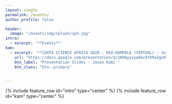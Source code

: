 ```yaml
---
layout: single
permalink: /events/
author_profile: false

header:
  image: "/assets/img/splash/sp5.jpg"
intro: 
  - excerpt: '**Events**'
kam:
  - excerpt: '**[DATA SCIENCE AFRICA 2020 : DSA-KAMPALA (VIRTUAL) - July 24th to 1st August](http://www.datascienceafrica.org/dsa2020kampala/schedule/)**'
    url: "https://docs.google.com/presentation/d/1KRQyyzya6kc8fXRaZgo9leJO6WkU8bqwVyozSUMBxLU/edit?usp=sharing"
    btn_label: "Presentation Slides - Jason Kabi "
    btn_class: "btn--primary"

   
---
```

{% include feature_row id="intro" type="center" %}
{% include feature_row id="kam" type="center" %}



  
    